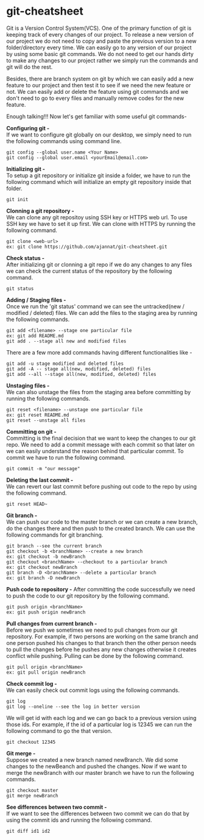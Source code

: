 # git-cheatsheet

Git is a Version Control System(VCS). One of the primary function of git is keeping track of every changes of our project. To release a new version of our project we do not need to copy and paste the previous version to a new folder/directory every time. We can easily go to any version of our project by using some basic git commands. We do not need to get our hands dirty to make any changes to our project rather we simply run the commands and git will do the rest.

Besides, there are branch system on git by which we can easily add a new feature to our project and then test it to see if we need the new feature or not. We can easily add or delete the feature using git commands and we don't need to go to every files and manually remove codes for the new feature.

Enough talking!!! Now let's get familiar with some useful git commands-

__Configuring git -__ \
If we want to configure git globally on our desktop, we simply need to run the following commands using command line.
```
git config --global user.name <Your Name>
git config --global user.email <yourEmail@email.com>
```
__Initializing git -__ \
To setup a git repository or initialize git inside a folder, we have to run the following command which will initialize an empty git repository inside that folder.
```
git init
```
__Clonning a git repository -__ \
We can clone any git repositoy using SSH key or HTTPS web url. To use SSH key we have to set it up first. We can clone with HTTPS by running the following command.
```
git clone <web-url>
ex: git clone https://github.com/ajannat/git-cheatsheet.git
```
__Check status -__\
After initializing git or clonning a git repo if we do any changes to any files we can check the current status of the repository by the following command.
```
git status
```
__Adding / Staging files -__\
Once we run the 'git status' command we can see the untracked(new /  modified / deleted) files. We can add the files to the staging area by running the following commands.
```
git add <filename> --stage one particular file
ex: git add README.md
git add . --stage all new and modified files
```
There are a few more add commands having different functionalities like -
```
git add -u stage modified and deleted files
git add -A -- stage all(new, modified, deleted) files
git add --all --stage all(new, modified, deleted) files
```
__Unstaging files -__\
We can also unstage the files from the staging area before committing by running the following commands.
```
git reset <filename> --unstage one particular file
ex: git reset README.md
git reset --unstage all files
```
__Committing on git -__\
Committing is the final decision that we want to keep the changes to our git repo. We need to add a commit message with each commit so that later on we can easily understand the reason behind that particular commit. To commit we have to run the following command.
```
git commit -m "our message"
```
__Deleting the last commit -__\
We can revert our last commit before pushing out code to the repo by using the following command.
```
git reset HEAD~
```
__Git branch -__\
We can push our code to the master branch or we can create a new branch, do the changes there and then push to the created branch. We can use the following commands for git branching.
```
git branch --see the current branch
git checkout -b <branchName> --create a new branch
ex: git checkout -b newBranch
git checkout <branchName> --checkout to a particular branch
ex: git checkout newBranch
git branch -D <branchName> --delete a particular branch
ex: git branch -D newBranch
```
__Push code to repository -__
After committing the code successfully we need to push the code to our git repository by the following command.
```
git push origin <branchName>
ex: git push origin newBranch
```
__Pull changes from current branch -__\
Before we push we sometimes we need to pull changes from our git repository. For example, if two persons are working on the same branch and one person pushed his changes to that branch then the other person needs to pull the changes before he pushes any new changes otherwise it creates conflict while pushing. Pulling can be done by the following command.
```
git pull origin <branchName>
ex: git pull origin newBranch
```
__Check commit log -__\
We can easily check out commit logs using the following commands.
```
git log
git log --oneline --see the log in better version
```
We will get id with each log and we can go back to a previous version using those ids. For example, if the id of a particular log is 12345 we can run the following command to go the that version.
```
git checkout 12345
```
__Git merge -__\
Suppose we created a new branch named newBranch. We did some changes to the newBeanch and pushed the changes. Now if we want to merge the newBranch with our master branch we have to run the following commands.
```
git checkout master
git merge newBranch
```
__See differences between two commit -__\
If we want to see the differences between two commit we can do that by using the commit ids and running the following command.
```
git diff id1 id2
```